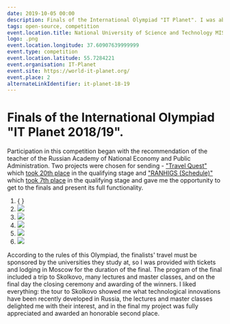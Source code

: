 ```yaml
---
date: 2019-10-05 00:00
description: Finals of the International Olympiad "IT Planet". I was able to get there thanks to my project ["RANEHS (Schedule)"](https://coolone.ru/projects/ranepa-timetable/).
tags: open-source, competition
event.location.title: National University of Science and Technology MISiS
logo: .png
event.location.longitude: 37.60907639999999
event.type: competition
event.location.latitude: 55.7284221
event.organisation: IT-Planet
event.site: https://world-it-planet.org/
event.place: 2
alternateLinkIdentifier: it-planet-18-19
---
```

# Finals of the International Olympiad "IT Planet 2018/19". 

Participation in this competition began with the recommendation of the teacher of the Russian Academy of National Economy and Public Administration. Two projects were chosen for sending - ["Travel Quest"](https://coolone.ru/projects/travel-quest/) which [took 20th place](https://world-it-planet.org/check_certs/?CID=351051-147217-62249-41) in the qualifying stage and ["RANHIGS (Schedule)"](https://coolone.ru/projects/ranepa-timetable/) which [took 7th place](https://world-it-planet.org/check_certs/?CID=351051-147217-41543-41) in the qualifying stage and gave me the opportunity to get to the finals and present its full functionality.

1. { }
2. ![ ](2_400x400.jpg)
3. ![ ](4_400x400.jpg)
4. ![ ](1_400x400.jpg)
5. ![ ](3_400x400.jpg)
6. ![ ](5_400x400.jpg)

According to the rules of this Olympiad, the finalists' travel must be sponsored by the universities they study at, so I was provided with tickets and lodging in Moscow for the duration of the final.
The program of the final included a trip to Skolkovo, many lectures and master classes, and on the final day the closing ceremony and awarding of the winners. I liked everything: the tour to Skolkovo showed me what technological innovations have been recently developed in Russia, the lectures and master classes delighted me with their interest, and in the final my project was fully appreciated and awarded an honorable second place.
